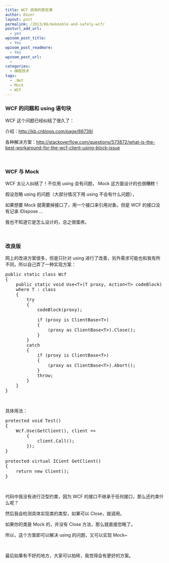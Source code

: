 ```yaml
---
title: WCF 调用的那些事
author: Dozer
layout: post
permalink: /2013/06/mokeable-and-safely-wcf/
posturl_add_url:
  - yes
wpzoom_post_title:
  - Yes
wpzoom_post_readmore:
  - Yes
wpzoom_post_url:
  - 
categories:
  - 编程技术
tags:
  - .Net
  - Mock
  - WCF
---
```


### <span id="WCF_using">WCF 的问题和 using 语句块</span>

WCF 这个问题已经纠结了很久了：

介绍：<a href="http://kb.cnblogs.com/page/88739/" target="_blank">http://kb.cnblogs.com/page/88739/</a>

各种解决方案：<a href="http://stackoverflow.com/questions/573872/what-is-the-best-workaround-for-the-wcf-client-using-block-issue" target="_blank">http://stackoverflow.com/questions/573872/what-is-the-best-workaround-for-the-wcf-client-using-block-issue</a>

<!--more-->

&nbsp;

### <span id="WCF_Mock">WCF 与 Mock</span>

WCF 太让人纠结了！不仅用 using 会有问题， Mock 这方面设计的也很糟糕！

假设忽略 using 的问题（大部分情况下用 using 不会有什么问题），

如果想要 Mock 就需要掉接口了，用一个接口来引用对象。但是 WCF 的接口没有记承 IDispose …

我也不知道它是怎么设计的，总之很蛋疼。

&nbsp;

### <span id="i">改良版</span>

网上的改进方案很多，但是只针对 using 进行了改善，另外需求可能也和我有所不同，所以自己弄了一种实现方案：

<pre class="lang:c# decode:true">public static class Wcf
{
    public static void Use&lt;T&gt;(T proxy, Action&lt;T&gt; codeBlock)
    where T : class
    {
        try
        {
            codeBlock(proxy);

            if (proxy is ClientBase&lt;T&gt;)
            {
                (proxy as ClientBase&lt;T&gt;).Close();
            }
        }
        catch
        {
            if (proxy is ClientBase&lt;T&gt;)
            {
                (proxy as ClientBase&lt;T&gt;).Abort();
            }
            throw;
        }
    }
}</pre>

&nbsp;

具体用法：

<pre class="lang:c# decode:true">protected void Test()
{
    Wcf.Use(GetClient(), client =&gt;
        {
            client.Call();
        });
}

protected virtual ICient GetClient()
{
    return new Client();
}</pre>

&nbsp;

代码中我没有进行泛型约束，因为 WCF 的接口不继承于任何接口，那么还约束什么呢？

然后我会检测具体实现类的类型，如果可以 Close，就调用。

如果你的类是 Mock 的，并没有 Close 方法，那么就直接忽略了。

所以，这个方案即可以解决 using 的问题，又可以实现 Mock~

&nbsp;

最后如果有不好的地方，大家可以拍砖，我觉得会有更好的方案。
